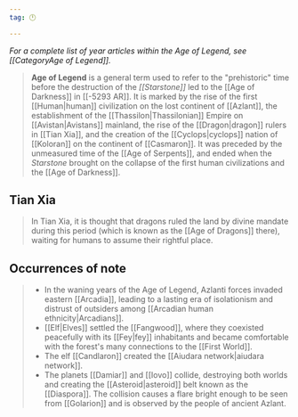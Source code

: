 ```yaml
---
tag: 🕛

---
```

*For a complete list of year articles within the Age of Legend, see [[CategoryAge of Legend]].*
> **Age of Legend** is a general term used to refer to the "prehistoric" time before the destruction of the *[[Starstone]]* led to the [[Age of Darkness]] in [[-5293 AR]]. It is marked by the rise of the first [[Human|human]] civilization on the lost continent of [[Azlant]], the establishment of the [[Thassilon|Thassilonian]] Empire on [[Avistan|Avistans]] mainland, the rise of the [[Dragon|dragon]] rulers in [[Tian Xia]], and the creation of the [[Cyclops|cyclops]] nation of [[Koloran]] on the continent of [[Casmaron]]. It was preceded by the unmeasured time of the [[Age of Serpents]], and ended when the *Starstone* brought on the collapse of the first human civilizations and the [[Age of Darkness]].


## Tian Xia

> In Tian Xia, it is thought that dragons ruled the land by divine mandate during this period (which is known as the [[Age of Dragons]] there), waiting for humans to assume their rightful place.


## Occurrences of note

> - In the waning years of the Age of Legend, Azlanti forces invaded eastern [[Arcadia]], leading to a lasting era of isolationism and distrust of outsiders among [[Arcadian human ethnicity|Arcadians]].
> - [[Elf|Elves]] settled the [[Fangwood]], where they coexisted peacefully with its [[Fey|fey]] inhabitants and became comfortable with the forest's many connections to the [[First World]].
> - The elf [[Candlaron]] created the [[Aiudara network|aiudara network]].
> - The planets [[Damiar]] and [[Iovo]] collide, destroying both worlds and creating the [[Asteroid|asteroid]] belt known as the [[Diaspora]]. The collision causes a flare bright enough to be seen from [[Golarion]] and is observed by the people of ancient Azlant.







